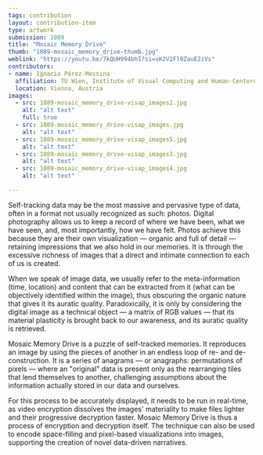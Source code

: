 ```yaml
---
tags: contribution
layout: contribution-item
type: artwork
submission: 1089
title: "Mosaic Memory Drive"
thumb: "1089-mosaic_memory_drive-thumb.jpg"
weblink: "https://youtu.be/7kQUH994bhI?si=sK2V2Fl9ZauE2iVs"
contributors: 
- name: Ignacio Pérez-Messina
  affiliation: TU Wien, Institute of Visual Computing and Human-Centered Technology
  location: Vienna, Austria
images: 
  - src: 1089-mosaic_memory_drive-visap_images2.jpg
    alt: "alt text"
    full: true
  - src: 1089-mosaic_memory_drive-visap_images.jpg
    alt: "alt text"
  - src: 1089-mosaic_memory_drive-visap_images5.jpg
    alt: "alt text"
  - src: 1089-mosaic_memory_drive-visap_images3.jpg
    alt: "alt text"
  - src: 1089-mosaic_memory_drive-visap_images4.jpg
    alt: "alt text"

---
```


Self-tracking data may be the most massive and pervasive type of data,
often in a format not usually recognized as such: photos. Digital
photography allows us to keep a record of where we have been, what we
have seen, and, most importantly, how we have felt. Photos achieve this
because they are their own visualization — organic and full of
detail — retaining impressions that we also hold in our memories. It is
through the excessive richness of images that a direct and intimate
connection to each of us is created.

When we speak of image data, we usually refer to the meta-information
(time, location) and content that can be extracted from it (what can be
objectively identified within the image), thus obscuring the organic
nature that gives it its auratic quality. Paradoxically, it is only by
considering the digital image as a technical object — a matrix of RGB
values — that its material plasticity is brought back to our awareness,
and its auratic quality is retrieved.

Mosaic Memory Drive is a puzzle of self-tracked memories. It reproduces
an image by using the pieces of another in an endless loop of re- and
de-construction. It is a series of anagrams — or anagraphs: permutations
of pixels — where an "original" data is present only as the
rearranging tiles that lend themselves to another, challenging
assumptions about the information actually stored in our data and
ourselves.

For this process to be accurately displayed, it needs to be run in
real-time, as video encryption dissolves the images' materiality to
make files lighter and their progressive decryption faster. Mosaic
Memory Drive is thus a process of encryption and decryption itself. The
technique can also be used to encode space-filling and pixel-based
visualizations into images, supporting the creation of novel data-driven
narratives.
